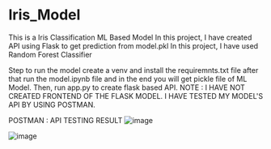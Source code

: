 # Iris_Model
This is a Iris Classification ML Based Model
In this project, I have created API using Flask to get prediction from model.pkl 
In this project, I have used Random Forest Classifier

Step to run the model 
create a venv and install the requiremnts.txt file 
after that run the model.ipynb file and in the end you will get pickle file of ML Model.
Then, run app.py to create flask based API.
NOTE : I HAVE NOT CREATED FRONTEND OF THE FLASK MODEL. I HAVE TESTED MY MODEL'S API BY USING POSTMAN.

POSTMAN : API TESTING RESULT
![image](https://github.com/01Ashish/Iris_Model/assets/97104619/28935319-46c9-4527-98c0-0b1dfcc59e51)

![image](https://github.com/01Ashish/Iris_Model/assets/97104619/37d7f683-a66b-4209-a610-fb29bdc5e483)

